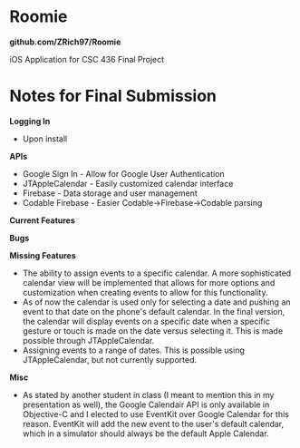 # Roomie
**github.com/ZRich97/Roomie**

iOS Application for CSC 436 Final Project

# Notes for Final Submission

**Logging In**
* Upon install

**APIs**
* Google Sign In - Allow for Google User Authentication
* JTAppleCalendar - Easily customized calendar interface
* Firebase - Data storage and user management
* Codable Firebase - Easier Codable->Firebase->Codable parsing

**Current Features**


**Bugs**


**Missing Features**
* The ability to assign events to a specific calendar. A more sophisticated calendar view will be implemented that allows for more options and customization when creating events to allow for this functionality. 
* As of now the calendar is used only for selecting a date and pushing an event to that date on the phone's default calendar. In the final version, the calendar will display events on a specific date when a specific gesture or touch is made on the date versus selecting it. This is made possible through JTAppleCalendar. 
* Assigning events to a range of dates. This is possible using JTAppleCalendar, but not currently supported. 

**Misc**
* As stated by another student in class (I meant to mention this in my presentation as well), the Google Calendair API is only available in Objective-C and I elected to use EventKit over Google Calendar for this reason. EventKit will add the new event to the user's default calendar, which in a simulator should always be the default Apple Calendar. 

